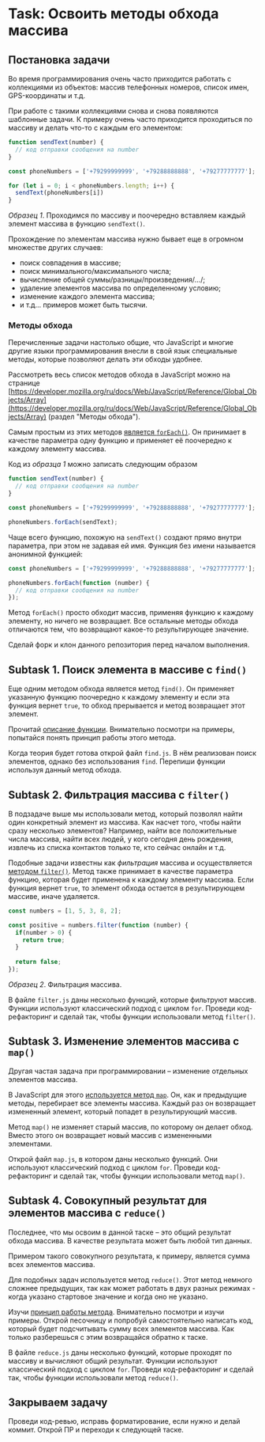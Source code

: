 # Task: Освоить методы обхода массива

## Постановка задачи

Во время программирования очень часто приходится работать с коллекциями из объектов: массив телефонных номеров, список имен, GPS-координаты и т.д.

При работе с такими коллекциями снова и снова появляются шаблонные задачи. К примеру очень часто приходится проходиться по массиву и делать что-то с каждым его элементом:

```javascript
function sendText(number) {
  // код отправки сообщения на number 
}

const phoneNumbers = ['+79299999999', '+79288888888', '+79277777777'];

for (let i = 0; i < phoneNumbers.length; i++) {
  sendText(phoneNumbers[i])
}
```
*Образец 1*. Проходимся по массиву и поочередно вставляем каждый элемент массива в функцию `sendText()`.

Прохождение по элементам массива нужно бывает еще в огромном множестве других случаев:

- поиск совпадения в массиве;
- поиск минимального/максимального числа;
- вычисление общей суммы/разницы/произведения/.../;
- удаление элементов массива по определенному условию;
- изменение каждого элемента массива;
- и т.д... примеров может быть тысячи.

### Методы обхода

Перечисленные задачи настолько общие, что JavaScript и многие другие языки программирования внесли в свой язык специальные методы, которые позволяют делать эти обходы удобнее.

Рассмотреть весь список методов обхода в JavaScript можно на странице [https://developer.mozilla.org/ru/docs/Web/JavaScript/Reference/Global_Objects/Array](https://developer.mozilla.org/ru/docs/Web/JavaScript/Reference/Global_Objects/Array) (раздел "Методы обхода").

Самым простым из этих методов [является `forEach()`](https://doka.guide/js/array-foreach/). Он принимает в качестве параметра одну функцию и применяет её поочередно к каждому элементу массива.

Код из _образца 1_ можно записать следующим образом

```javascript
function sendText(number) {
  // код отправки сообщения на number 
}

const phoneNumbers = ['+79299999999', '+79288888888', '+79277777777'];

phoneNumbers.forEach(sendText);
```

Чаще всего функцию, похожую на `sendText()` создают прямо внутри параметра, при этом не задавая ей имя. Функция без имени называется анонимной функцией:

```javascript
const phoneNumbers = ['+79299999999', '+79288888888', '+79277777777'];

phoneNumbers.forEach(function (number) {
  // код отправки сообщения на number 
});
```

Метод `forEach()` просто обходит массив, применяя функцию к каждому элементу, но ничего не возвращает. Все остальные методы обхода отличаются тем, что возвращают какое-то результирующее значение.

Сделай форк и клон данного репозитория перед началом выполнения.

## Subtask 1. Поиск элемента в массиве с `find()`

Еще одним методом обхода является метод `find()`. Он применяет указанную функцию поочередно к каждому элементу и если эта функция вернет `true`, то обход прерывается и метод возвращает этот элемент.

Прочитай [описание функции](https://doka.guide/js/array-find/). Внимательно посмотри на примеры, попытайся понять принцип работы этого метода.

Когда теория будет готова открой файл `find.js`. В нём реализован поиск элементов, однако без использования `find`. Перепиши функции используя данный метод обхода.

## Subtask 2. Фильтрация массива с `filter()`

В подзадаче выше мы использовали метод, который позволял найти один конкретный элемент из массива. Как насчет того, чтобы найти сразу несколько элементов? Например, найти все положительные числа массива, найти всех людей, у кого сегодня день рождения, извлечь из списка контактов только те, кто сейчас онлайн и т.д.

Подобные задачи известны как _фильтрация_ массива и осуществляется [методом `filter()`](https://doka.guide/js/array-filter/). Метод также принимает в качестве параметра функцию, которая будет применена к каждому элементу массива. Если функция вернет `true`, то элемент обхода остается в результирующем массиве, иначе удаляется.

```javascript
const numbers = [1, 5, 3, 8, 2];

const positive = numbers.filter(function (number) {
  if(number > 0) {
    return true;
  }
  
  return false;
});
```
*Образец 2*. Фильтрация массива.

В файле `filter.js` даны несколько функций, которые фильтруют массив. Функции используют классический подход с циклом `for`. Проведи код-рефакторинг и сделай так, чтобы функции использовали метод `filter()`. 

## Subtask 3. Изменение элементов массива с `map()`

Другая частая задача при программировании – изменение отдельных элементов массива.

В JavaScript для этого [используется метод `map`](https://doka.guide/js/array-map/). Он, как и предыдущие методы, перебирает все элементы массива. Каждый раз он возвращает измененный элемент, который попадет в результирующий массив. 

Метод `map()` не изменяет старый массив, по которому он делает обход. Вместо этого он возвращает новый массив с измененными элементами.

Открой файл `map.js`, в котором даны несколько функций. Они используют классический подход с циклом `for`. Проведи код-рефакторинг и сделай так, чтобы функции использовали метод `map()`.

## Subtask 4. Совокупный результат для элементов массива с `reduce()`

Последнее, что мы освоим в данной таске – это общий результат обхода массива. В качестве результата может быть любой тип данных. 

Примером такого совокупного результата, к примеру, является сумма всех элементов массива.

Для подобных задач используется метод `reduce()`. Этот метод немного сложнее предыдущих, так как может работать в двух разных режимах - когда указано стартовое значение и когда оно не указано.

Изучи [принцип работы метода](https://doka.guide/js/array-reduce/). Внимательно посмотри и изучи примеры. Открой песочницу и попробуй самостоятельно написать код, который будет подсчитывать сумму всех элементов массива. Как только разберешься с этим возвращайся обратно к таске.

В файле `reduce.js` даны несколько функций, которые проходят по массиву и вычисляют общий результат. Функции используют классический подход с циклом `for`. Проведи код-рефакторинг и сделай так, чтобы функции использовали метод `reduce()`. 

## Закрываем задачу

Проведи код-ревью, исправь форматирование, если нужно и делай коммит. Открой ПР и переходи к следующей таске.

